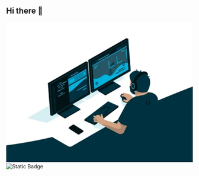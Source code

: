## Hi there 👋

<img src ="https://github.com/APSick/APSick/blob/main/giphy.webp" alt="The Unlinited" width=600>


<img alt="Static Badge" src="https://img.shields.io/badge/AP-Sick-red?style=plastic&logo=python&logoColor=white">
